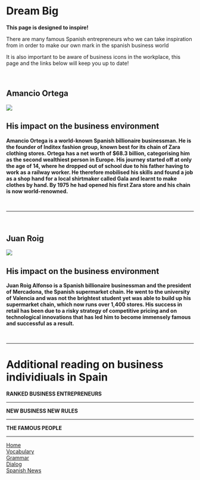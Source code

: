 <h1>Dream Big</h1>
<p><strong><strong> This page is designed to inspire!</strong></strong></p>
<p>There are many famous Spanish entrepreneurs who we can take inspiration from in order to make our own mark in the spanish business world</p>
<p>It is also important to be aware of business icons in the workplace, this page and the links below will keep you up to date!</p>
<p>&nbsp;</p>
<div>
<div>
<h2><strong><strong>Amancio Ortega</strong></strong></h2>
<strong><strong><img src="https://specials-images.forbesimg.com/imageserve/5c76b94131358e35dd27748e/416x416.jpg?background=000000&amp;cropX1=549&amp;cropX2=1878&amp;cropY1=275&amp;cropY2=1604" /></strong></strong></div>
<div>
<h2><strong><strong>His impact on the business environment</strong></strong></h2>
<p><strong><strong>Amancio Ortega is a world-known Spanish billionaire businessman. He is the founder of Inditex fashion group, known best for its chain of Zara clothing stores. Ortega has a net worth of $68.3 billion, categorising him as the second wealthiest person in Europe. His journey started off at only the age of 14, where he dropped out of school due to his father having to work as a railway worker. He therefore mobilised his skills and found a job as a shop hand for a local shirtmaker called Gala and learnt to make clothes by hand. By 1975 he had opened his first Zara store and his chain is now world-renowned.</strong></strong></p>
</div>
</div>
<p>&nbsp;</p>
<hr />
<p>&nbsp;</p>
<div>
<div>
<h2><strong><strong>Juan Roig</strong></strong></h2>
<strong><strong><img src="https://e00-lab-elmundo.uecdn.es/los-mas-ricos/images/portraits/big/juan-roig-alfonso.jpg" /></strong></strong></div>
<div>
<h2><strong><strong>His impact on the business environment</strong></strong></h2>
<p><strong><strong>Juan Roig Alfonso is a Spanish billionaire businessman and the president of Mercadona, the Spanish supermarket chain. He went to the university of Valencia and was not the brightest student yet was able to build up his supermarket chain, which now runs over 1,400 stores. His success in retail has been due to a risky strategy of competitive pricing and on technological innovations that has led him to become immensely famous and successful as a result.</strong></strong></p>
</div>
</div>
<p>&nbsp;</p>
<hr />
<h1>Additional reading on business individiuals in Spain</h1>
<p><strong><strong> RANKED BUSINESS ENTREPRENEURS</strong></strong></p>
<hr />
<p><strong><strong> NEW BUSINESS NEW RULES</strong></strong></p>
<hr />
<p><strong><strong> THE FAMOUS PEOPLE</strong></strong></p>
<hr />
<p>
 <a href="index.html">Home</a>
  <br /><a href="page2.html">Vocabulary</a>
  <br /><a href="page3.html">Grammar</a><br/>
  <a href="page4.html">Dialog</a><br/>
  <a href="page5.html">Spanish News</a></p>
